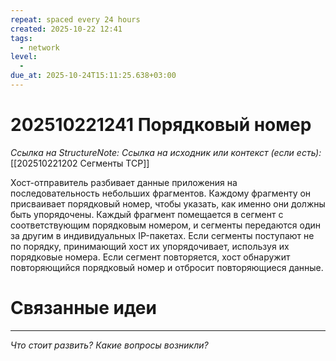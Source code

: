 ```yaml
---
repeat: spaced every 24 hours
created: 2025-10-22 12:41
tags:
  - network
level:
  -
due_at: 2025-10-24T15:11:25.638+03:00
---
```

# 202510221241 Порядковый номер

*Ссылка на StructureNote:*
*Ссылка на исходник или контекст (если есть):* [[202510221202 Сегменты TCP]]

Хост-отправитель разбивает данные приложения на последовательность небольших фрагментов. Каждому фрагменту он присваивает порядковый номер, чтобы указать, как именно они должны быть упорядочены. Каждый фрагмент помещается в сегмент с соответствующим порядковым номером, и сегменты передаются один за другим в индивидуальных IP-пакетах. Если сегменты поступают не по порядку, принимающий хост их упорядочивает, используя их порядковые номера. Если сегмент повторяется, хост обнаружит повторяющийся порядковый номер и отбросит повторяющиеся данные.

# Связанные идеи

---

*Что стоит развить? Какие вопросы возникли?*
